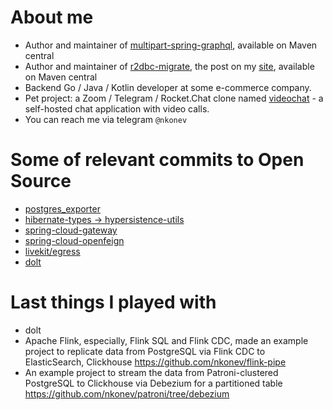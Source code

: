 # About me

- Author and maintainer of [multipart-spring-graphql](https://github.com/nkonev/multipart-spring-graphql), available on Maven central
- Author and maintainer of [r2dbc-migrate](https://github.com/nkonev/r2dbc-migrate), the post on my [site](https://nkonev.name/post/136), available on Maven central
- Backend Go / Java / Kotlin developer at some e-commerce company.
- Pet project: a Zoom / Telegram / Rocket.Chat clone named [videochat](https://github.com/nkonev/videochat) - a self-hosted chat application with video calls.
- You can reach me via telegram `@nkonev`


# Some of relevant commits to Open Source

- [postgres_exporter](https://github.com/prometheus-community/postgres_exporter/commits?author=nkonev)
- [hibernate-types -> hypersistence-utils](https://github.com/vladmihalcea/hypersistence-utils/commits?author=nkonev)
- [spring-cloud-gateway](https://github.com/spring-cloud/spring-cloud-gateway/commits?author=nkonev)
- [spring-cloud-openfeign](https://github.com/spring-cloud/spring-cloud-openfeign/commits?author=nkonev)
- [livekit/egress](https://github.com/livekit/egress/commits?author=nkonev)
- [dolt](https://github.com/dolthub/dolt/commits?author=nkonev)


# Last things I played with

- dolt
- Apache Flink, especially, Flink SQL and Flink CDC, made an example project to replicate data from PostgreSQL via Flink CDC to ElasticSearch, Clickhouse https://github.com/nkonev/flink-pipe
- An example project to stream the data from Patroni-clustered PostgreSQL to Clickhouse via Debezium for a partitioned table https://github.com/nkonev/patroni/tree/debezium
